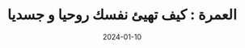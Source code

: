 ---
title: "العمرة : كيف تهيئ نفسك روحيا و جسديا"
excerpt: "Conseils pratiques pour préparer votre Omra : des invocations aux préparatifs matériels, tout ce qu'il faut savoir pour un pèlerinage réussi."
image: "https://images.pexels.com/photos/2895295/pexels-photo-2895295.jpeg"
date: 2024-01-10
category: "Omra"
--- 